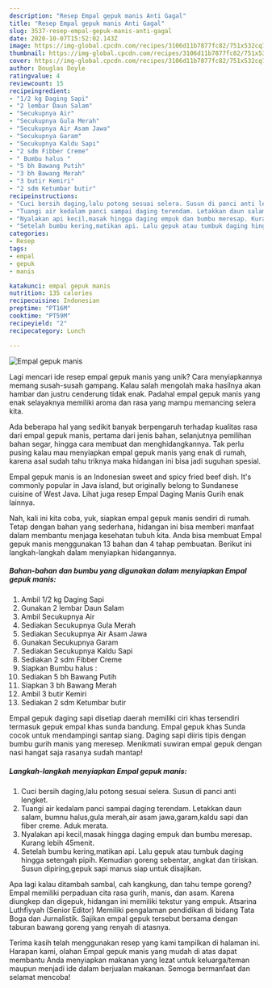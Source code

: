 ```yaml
---
description: "Resep Empal gepuk manis Anti Gagal"
title: "Resep Empal gepuk manis Anti Gagal"
slug: 3537-resep-empal-gepuk-manis-anti-gagal
date: 2020-10-07T15:52:02.143Z
image: https://img-global.cpcdn.com/recipes/3106d11b7877fc82/751x532cq70/empal-gepuk-manis-foto-resep-utama.jpg
thumbnail: https://img-global.cpcdn.com/recipes/3106d11b7877fc82/751x532cq70/empal-gepuk-manis-foto-resep-utama.jpg
cover: https://img-global.cpcdn.com/recipes/3106d11b7877fc82/751x532cq70/empal-gepuk-manis-foto-resep-utama.jpg
author: Douglas Doyle
ratingvalue: 4
reviewcount: 15
recipeingredient:
- "1/2 kg Daging Sapi"
- "2 lembar Daun Salam"
- "Secukupnya Air"
- "Secukupnya Gula Merah"
- "Secukupnya Air Asam Jawa"
- "Secukupnya Garam"
- "Secukupnya Kaldu Sapi"
- "2 sdm Fibber Creme"
- " Bumbu halus "
- "5 bh Bawang Putih"
- "3 bh Bawang Merah"
- "3 butir Kemiri"
- "2 sdm Ketumbar butir"
recipeinstructions:
- "Cuci bersih daging,lalu potong sesuai selera. Susun di panci anti lengket."
- "Tuangi air kedalam panci sampai daging terendam. Letakkan daun salam, bumnu halus,gula merah,air asam jawa,garam,kaldu sapi dan fiber creme. Aduk merata."
- "Nyalakan api kecil,masak hingga daging empuk dan bumbu meresap. Kurang lebih 45menit."
- "Setelah bumbu kering,matikan api. Lalu gepuk atau tumbuk daging hingga setengah pipih. Kemudian goreng sebentar, angkat dan tiriskan. Susun dipiring,gepuk sapi manus siap untuk disajikan."
categories:
- Resep
tags:
- empal
- gepuk
- manis

katakunci: empal gepuk manis 
nutrition: 135 calories
recipecuisine: Indonesian
preptime: "PT16M"
cooktime: "PT59M"
recipeyield: "2"
recipecategory: Lunch

---
```



![Empal gepuk manis](https://img-global.cpcdn.com/recipes/3106d11b7877fc82/751x532cq70/empal-gepuk-manis-foto-resep-utama.jpg)

Lagi mencari ide resep empal gepuk manis yang unik? Cara menyiapkannya memang susah-susah gampang. Kalau salah mengolah maka hasilnya akan hambar dan justru cenderung tidak enak. Padahal empal gepuk manis yang enak selayaknya memiliki aroma dan rasa yang mampu memancing selera kita.

Ada beberapa hal yang sedikit banyak berpengaruh terhadap kualitas rasa dari empal gepuk manis, pertama dari jenis bahan, selanjutnya pemilihan bahan segar, hingga cara membuat dan menghidangkannya. Tak perlu pusing kalau mau menyiapkan empal gepuk manis yang enak di rumah, karena asal sudah tahu triknya maka hidangan ini bisa jadi suguhan spesial.

Empal gepuk manis is an Indonesian sweet and spicy fried beef dish. It&#39;s commonly popular in Java island, but originally belong to Sundanese cuisine of West Java. Lihat juga resep Empal Daging Manis Gurih enak lainnya.


Nah, kali ini kita coba, yuk, siapkan empal gepuk manis sendiri di rumah. Tetap dengan bahan yang sederhana, hidangan ini bisa memberi manfaat dalam membantu menjaga kesehatan tubuh kita. Anda bisa membuat Empal gepuk manis menggunakan 13 bahan dan 4 tahap pembuatan. Berikut ini langkah-langkah dalam menyiapkan hidangannya.

<!--inarticleads1-->

##### Bahan-bahan dan bumbu yang digunakan dalam menyiapkan Empal gepuk manis:

1. Ambil 1/2 kg Daging Sapi
1. Gunakan 2 lembar Daun Salam
1. Ambil Secukupnya Air
1. Sediakan Secukupnya Gula Merah
1. Sediakan Secukupnya Air Asam Jawa
1. Gunakan Secukupnya Garam
1. Sediakan Secukupnya Kaldu Sapi
1. Sediakan 2 sdm Fibber Creme
1. Siapkan  Bumbu halus :
1. Sediakan 5 bh Bawang Putih
1. Siapkan 3 bh Bawang Merah
1. Ambil 3 butir Kemiri
1. Sediakan 2 sdm Ketumbar butir


Empal gepuk daging sapi disetiap daerah memiliki ciri khas tersendiri termasuk gepuk empal khas sunda bandung. Empal gepuk khas Sunda cocok untuk mendampingi santap siang. Daging sapi diiris tipis dengan bumbu gurih manis yang meresep. Menikmati suwiran empal gepuk dengan nasi hangat saja rasanya sudah mantap! 

<!--inarticleads2-->

##### Langkah-langkah menyiapkan Empal gepuk manis:

1. Cuci bersih daging,lalu potong sesuai selera. Susun di panci anti lengket.
1. Tuangi air kedalam panci sampai daging terendam. Letakkan daun salam, bumnu halus,gula merah,air asam jawa,garam,kaldu sapi dan fiber creme. Aduk merata.
1. Nyalakan api kecil,masak hingga daging empuk dan bumbu meresap. Kurang lebih 45menit.
1. Setelah bumbu kering,matikan api. Lalu gepuk atau tumbuk daging hingga setengah pipih. Kemudian goreng sebentar, angkat dan tiriskan. Susun dipiring,gepuk sapi manus siap untuk disajikan.


Apa lagi kalau ditambah sambal, cah kangkung, dan tahu tempe goreng? Empal memiliki perpaduan cita rasa gurih, manis, dan asam. Karena diungkep dan digepuk, hidangan ini memiliki tekstur yang empuk. Atsarina Luthfiyyah (Senior Editor) Memiliki pengalaman pendidikan di bidang Tata Boga dan Jurnalistik. Sajikan empal gepuk tersebut bersama dengan taburan bawang goreng yang renyah di atasnya. 

Terima kasih telah menggunakan resep yang kami tampilkan di halaman ini. Harapan kami, olahan Empal gepuk manis yang mudah di atas dapat membantu Anda menyiapkan makanan yang lezat untuk keluarga/teman maupun menjadi ide dalam berjualan makanan. Semoga bermanfaat dan selamat mencoba!
